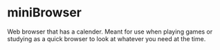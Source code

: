 # miniBrowser
Web browser that has a calender. Meant for use when playing games or studying as a quick browser to look at whatever you need at the time.
